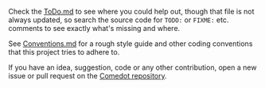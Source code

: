 Check the [ToDo.md][todo] to see where you could help out, though that file is not always updated, so search the source code for `TODO:` or `FIXME:` etc. comments to see exactly what's missing and where.

See [Conventions.md][conventions] for a rough style guide and other coding conventions that this project tries to adhere to.

If you have an idea, suggestion, code or any other contribution, open a new issue or pull request on the [Comedot repository][repository].

[repository]: https://github.com/invadingoctopus/comedot
[todo]: https://github.com/invadingoctopus/comedot/blob/develop/ToDo.md
[conventions]: https://github.com/invadingoctopus/comedot/blob/develop/Conventions.md
